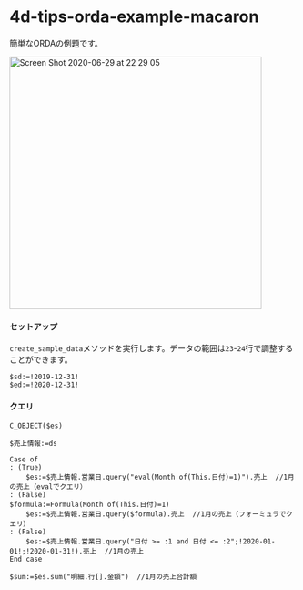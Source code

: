 # 4d-tips-orda-example-macaron
簡単なORDAの例題です。

<img width="443" alt="Screen Shot 2020-06-29 at 22 29 05" src="https://user-images.githubusercontent.com/1725068/86011789-1d51a600-ba58-11ea-910a-acb82d14d2b3.png">

#### セットアップ

``create_sample_data``メソッドを実行します。データの範囲は``23``-``24``行で調整することができます。

```
$sd:=!2019-12-31!
$ed:=!2020-12-31!
```

#### クエリ

```
C_OBJECT($es)

$売上情報:=ds

Case of 
: (True)
	$es:=$売上情報.営業日.query("eval(Month of(This.日付)=1)").売上  //1月の売上（evalでクエリ）
: (False)
$formula:=Formula(Month of(This.日付)=1)
	$es:=$売上情報.営業日.query($formula).売上  //1月の売上（フォーミュラでクエリ）
: (False)
	$es:=$売上情報.営業日.query("日付 >= :1 and 日付 <= :2";!2020-01-01!;!2020-01-31!).売上  //1月の売上
End case 

$sum:=$es.sum("明細.行[].金額")  //1月の売上合計額
```
